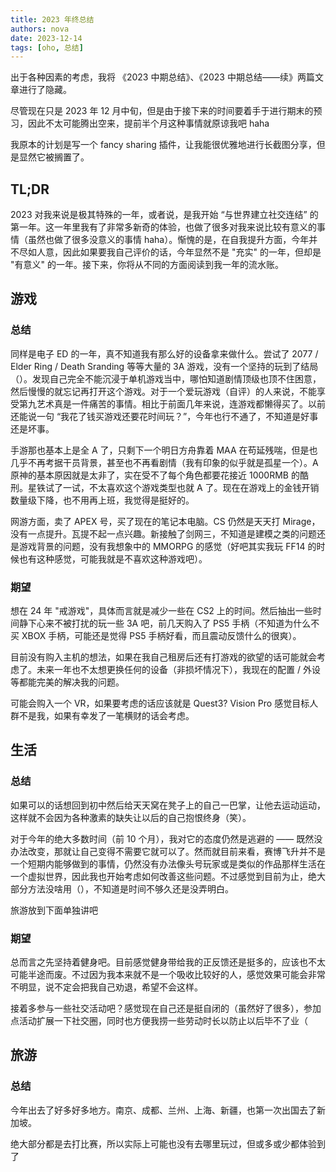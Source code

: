 ```yaml
---
title: 2023 年终总结
authors: nova
date: 2023-12-14
tags: [oho, 总结]
---
```


出于各种因素的考虑，我将 《2023 中期总结》、《2023 中期总结——续》两篇文章进行了隐藏。

尽管现在只是 2023 年 12 月中旬，但是由于接下来的时间要着手于进行期末的预习，因此不太可能腾出空来，提前半个月这种事情就原谅我吧 haha

我原本的计划是写一个 fancy sharing 插件，让我能很优雅地进行长截图分享，但是显然它被搁置了。

<!--truncate-->

## TL;DR

2023 对我来说是极其特殊的一年，或者说，是我开始 “与世界建立社交连结” 的第一年。这一年里我有了非常多新奇的体验，也做了很多对我来说比较有意义的事情（虽然也做了很多没意义的事情 haha）。惭愧的是，在自我提升方面，今年并不尽如人意，因此如果要我自己评价的话，今年显然不是 "充实" 的一年，但却是 "有意义" 的一年。接下来，你将从不同的方面阅读到我一年的流水账。

## 游戏

### 总结

同样是电子 ED 的一年，真不知道我有那么好的设备拿来做什么。尝试了 2077 / Elder Ring / Death Sranding 等等大量的 3A 游戏，没有一个坚持的玩到了结局（）。发现自己完全不能沉浸于单机游戏当中，哪怕知道剧情顶级也顶不住困意，然后慢慢的就忘记再打开这个游戏。对于一个爱玩游戏（自评）的人来说，不能享受第九艺术真是一件痛苦的事情。相比于前面几年来说，连游戏都懒得买了。以前还能说一句 “我花了钱买游戏还要花时间玩？”，今年也行不通了，不知道是好事还是坏事。

手游那也基本上是全 A 了，只剩下一个明日方舟靠着 MAA 在苟延残喘，但是也几乎不再考据干员背景，甚至也不再看剧情（我有印象的似乎就是孤星一个）。A 原神的基本原因就是太非了，实在受不了每个角色都要花接近 1000RMB 的酷刑。星铁试了一试，不太喜欢这个游戏类型也就 A 了。现在在游戏上的金钱开销数量级下降，也不用再上班，我觉得是挺好的。

网游方面，卖了 APEX 号，买了现在的笔记本电脑。CS 仍然是天天打 Mirage，没有一点提升。瓦提不起一点兴趣。新接触了剑网三，不知道是建模之类的问题还是游戏背景的问题，没有我想象中的 MMORPG 的感觉（好吧其实我玩 FF14 的时候也有这种感觉，可能我就是不喜欢这种游戏吧）。

### 期望

想在 24 年 "戒游戏"，具体而言就是减少一些在 CS2 上的时间。然后抽出一些时间静下心来不被打扰的玩一些 3A 吧，前几天购入了 PS5 手柄（不知道为什么不买 XBOX 手柄，可能还是觉得 PS5 手柄好看，而且震动反馈什么的很爽）。

目前没有购入主机的想法，如果在我自己租房后还有打游戏的欲望的话可能就会考虑了。未来一年也不太想更换任何的设备（非损坏情况下），我现在的配置 / 外设等都能完美的解决我的问题。

可能会购入一个 VR，如果要考虑的话应该就是 Quest3? Vision Pro 感觉目标人群不是我，如果有幸发了一笔横财的话会考虑。

## 生活

### 总结

如果可以的话想回到初中然后给天天窝在凳子上的自己一巴掌，让他去运动运动，这样就不会因为各种激素的缺失让以后的自己抱恨终身（笑）。

对于今年的绝大多数时间（前 10 个月），我对它的态度仍然是逃避的 —— 既然没办法改变，那就让自己变得不需要它就可以了。然而就目前来看，赛博飞升并不是一个短期内能够做到的事情，仍然没有办法像头号玩家或是类似的作品那样生活在一个虚拟世界，因此我也开始考虑如何改善这些问题。不过感觉到目前为止，绝大部分方法没啥用（），不知道是时间不够久还是没弄明白。

旅游放到下面单独讲吧

### 期望

总而言之先坚持着健身吧。目前感觉健身带给我的正反馈还是挺多的，应该也不太可能半途而废。不过因为我本来就不是一个吸收比较好的人，感觉效果可能会非常不明显，说不定会把我自己劝退，希望不会这样。

接着多参与一些社交活动吧？感觉现在自己还是挺自闭的（虽然好了很多），参加点活动扩展一下社交圈，同时也方便我捞一些劳动时长以防止以后毕不了业（

## 旅游

### 总结

今年出去了好多好多地方。南京、成都、兰州、上海、新疆，也第一次出国去了新加坡。

绝大部分都是去打比赛，所以实际上可能也没有去哪里玩过，但或多或少都体验到了
